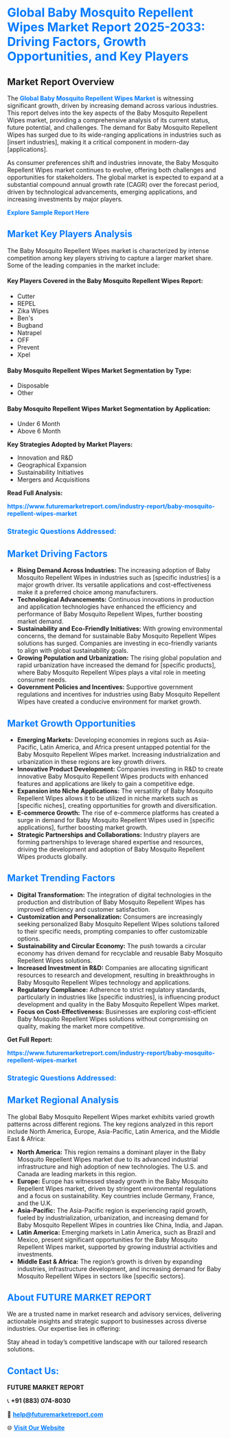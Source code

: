 <h1 style="color: #007BFF;">Global Baby Mosquito Repellent Wipes Market Report 2025-2033: Driving Factors, Growth Opportunities, and Key Players</h1>

<section id="overview">
<h2>Market Report Overview</h2>
<p>The <a href="https://www.futuremarketreport.com/industry-report/baby-mosquito-repellent-wipes-market" style="color: #007BFF; text-decoration: none;"><strong>Global Baby Mosquito Repellent Wipes Market</strong></a> is witnessing significant growth, driven by increasing demand across various industries. This report delves into the key aspects of the Baby Mosquito Repellent Wipes market, providing a comprehensive analysis of its current status, future potential, and challenges. The demand for Baby Mosquito Repellent Wipes has surged due to its wide-ranging applications in industries such as [insert industries], making it a critical component in modern-day [applications].</p>
<p>As consumer preferences shift and industries innovate, the Baby Mosquito Repellent Wipes market continues to evolve, offering both challenges and opportunities for stakeholders. The global market is expected to expand at a substantial compound annual growth rate (CAGR) over the forecast period, driven by technological advancements, emerging applications, and increasing investments by major players.</p>
</section>

<section id="overview">
<p><a href="https://www.futuremarketreport.com/request-sample/reportId=107052" style="color: #007BFF; text-decoration: none;"><strong>Explore Sample Report Here</strong></a></p>
</section>

<section id="key-players">
<h2 style="color: #007BFF;">Market Key Players Analysis</h2>
<p>The Baby Mosquito Repellent Wipes market is characterized by intense competition among key players striving to capture a larger market share. Some of the leading companies in the market include:</p>
<h4>Key Players Covered in the Baby Mosquito Repellent Wipes Report:</h4>
<ul><li>Cutter</li><li>REPEL</li><li>Zika Wipes</li><li>Ben&#039;s</li><li>Bugband</li><li>Natrapel</li><li>OFF</li><li>Prevent</li><li>Xpel</li></ul>
<h4>Baby Mosquito Repellent Wipes Market Segmentation by Type:</h4>
<ul><li>Disposable</li><li>Other</li></ul>

<h4>Baby Mosquito Repellent Wipes Market Segmentation by Application:</h4>
<ul><li>Under 6 Month</li><li>Above 6 Month</li></ul>
<p><strong>Key Strategies Adopted by Market Players:</strong></p>
<ul>
<li>Innovation and R&D</li>
<li>Geographical Expansion</li>
<li>Sustainability Initiatives</li>
<li>Mergers and Acquisitions</li>
</ul>
</section>

<section>
<p><strong>Read Full Analysis: </strong></p><a href="https://www.futuremarketreport.com/industry-report/baby-mosquito-repellent-wipes-market" style="color: #007BFF; text-decoration: none;"><strong>https://www.futuremarketreport.com/industry-report/baby-mosquito-repellent-wipes-market</strong></a>
<h3 style="color: #007BFF;">Strategic Questions Addressed:</h3>
</section>

<section id="driving-factors">
<h2 style="color: #007BFF;">Market Driving Factors</h2>
<ul>
<li><strong>Rising Demand Across Industries:</strong> The increasing adoption of Baby Mosquito Repellent Wipes in industries such as [specific industries] is a major growth driver. Its versatile applications and cost-effectiveness make it a preferred choice among manufacturers.</li>
<li><strong>Technological Advancements:</strong> Continuous innovations in production and application technologies have enhanced the efficiency and performance of Baby Mosquito Repellent Wipes, further boosting market demand.</li>
<li><strong>Sustainability and Eco-Friendly Initiatives:</strong> With growing environmental concerns, the demand for sustainable Baby Mosquito Repellent Wipes solutions has surged. Companies are investing in eco-friendly variants to align with global sustainability goals.</li>
<li><strong>Growing Population and Urbanization:</strong> The rising global population and rapid urbanization have increased the demand for [specific products], where Baby Mosquito Repellent Wipes plays a vital role in meeting consumer needs.</li>
<li><strong>Government Policies and Incentives:</strong> Supportive government regulations and incentives for industries using Baby Mosquito Repellent Wipes have created a conducive environment for market growth.</li>
</ul>
</section>

<section id="growth-opportunities">
<h2 style="color: #007BFF;">Market Growth Opportunities</h2>
<ul>
<li><strong>Emerging Markets:</strong> Developing economies in regions such as Asia-Pacific, Latin America, and Africa present untapped potential for the Baby Mosquito Repellent Wipes market. Increasing industrialization and urbanization in these regions are key growth drivers.</li>
<li><strong>Innovative Product Development:</strong> Companies investing in R&D to create innovative Baby Mosquito Repellent Wipes products with enhanced features and applications are likely to gain a competitive edge.</li>
<li><strong>Expansion into Niche Applications:</strong> The versatility of Baby Mosquito Repellent Wipes allows it to be utilized in niche markets such as [specific niches], creating opportunities for growth and diversification.</li>
<li><strong>E-commerce Growth:</strong> The rise of e-commerce platforms has created a surge in demand for Baby Mosquito Repellent Wipes used in [specific applications], further boosting market growth.</li>
<li><strong>Strategic Partnerships and Collaborations:</strong> Industry players are forming partnerships to leverage shared expertise and resources, driving the development and adoption of Baby Mosquito Repellent Wipes products globally.</li>
</ul>
</section>

<section id="trending-factors">
<h2 style="color: #007BFF;">Market Trending Factors</h2>
<ul>
<li><strong>Digital Transformation:</strong> The integration of digital technologies in the production and distribution of Baby Mosquito Repellent Wipes has improved efficiency and customer satisfaction.</li>
<li><strong>Customization and Personalization:</strong> Consumers are increasingly seeking personalized Baby Mosquito Repellent Wipes solutions tailored to their specific needs, prompting companies to offer customizable options.</li>
<li><strong>Sustainability and Circular Economy:</strong> The push towards a circular economy has driven demand for recyclable and reusable Baby Mosquito Repellent Wipes solutions.</li>
<li><strong>Increased Investment in R&D:</strong> Companies are allocating significant resources to research and development, resulting in breakthroughs in Baby Mosquito Repellent Wipes technology and applications.</li>
<li><strong>Regulatory Compliance:</strong> Adherence to strict regulatory standards, particularly in industries like [specific industries], is influencing product development and quality in the Baby Mosquito Repellent Wipes market.</li>
<li><strong>Focus on Cost-Effectiveness:</strong> Businesses are exploring cost-efficient Baby Mosquito Repellent Wipes solutions without compromising on quality, making the market more competitive.</li>
</ul>
</section>

<section>
<p><strong>Get Full Report: </strong></p><a href="https://www.futuremarketreport.com/industry-report/baby-mosquito-repellent-wipes-market" style="color: #007BFF; text-decoration: none;"><strong>https://www.futuremarketreport.com/industry-report/baby-mosquito-repellent-wipes-market</strong></a>
<h3 style="color: #007BFF;">Strategic Questions Addressed:</h3>
</section>


<section id="regional-analysis">
<h2 style="color: #007BFF;">Market Regional Analysis</h2>
<p>The global Baby Mosquito Repellent Wipes market exhibits varied growth patterns across different regions. The key regions analyzed in this report include North America, Europe, Asia-Pacific, Latin America, and the Middle East & Africa:</p>
<ul>
<li><strong>North America:</strong> This region remains a dominant player in the Baby Mosquito Repellent Wipes market due to its advanced industrial infrastructure and high adoption of new technologies. The U.S. and Canada are leading markets in this region.</li>
<li><strong>Europe:</strong> Europe has witnessed steady growth in the Baby Mosquito Repellent Wipes market, driven by stringent environmental regulations and a focus on sustainability. Key countries include Germany, France, and the U.K.</li>
<li><strong>Asia-Pacific:</strong> The Asia-Pacific region is experiencing rapid growth, fueled by industrialization, urbanization, and increasing demand for Baby Mosquito Repellent Wipes in countries like China, India, and Japan.</li>
<li><strong>Latin America:</strong> Emerging markets in Latin America, such as Brazil and Mexico, present significant opportunities for the Baby Mosquito Repellent Wipes market, supported by growing industrial activities and investments.</li>
<li><strong>Middle East & Africa:</strong> The region’s growth is driven by expanding industries, infrastructure development, and increasing demand for Baby Mosquito Repellent Wipes in sectors like [specific sectors].</li>
</ul>
</section>

<footer>
<h2 style="color: #007BFF;">About FUTURE MARKET REPORT</h2>
<p>We are a trusted name in market research and advisory services, delivering actionable insights and strategic support to businesses across diverse industries. Our expertise lies in offering:</p>

<p>Stay ahead in today’s competitive landscape with our tailored research solutions.</p>

<h2 style="color: #007BFF;">Contact Us:</h2>
<p><strong>FUTURE MARKET REPORT</strong></p>
<p>📞 <strong>+91 (883) 074-8030</strong></p>
<p>📧 <strong><a href="mailto:help@futuremarketreport.com" style="color: #007BFF;">help@futuremarketreport.com</a></strong></p>
<p>🌐 <strong><a href="https://www.futuremarketreport.com/" style="color: #007BFF;">Visit Our Website</a></strong></p>
</footer>